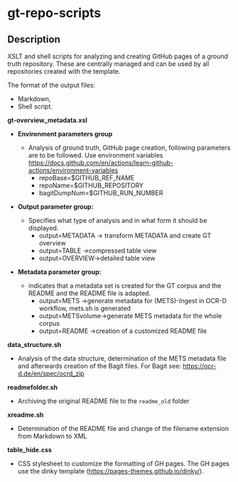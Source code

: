 # gt-repo-scripts


## Description
XSLT and shell scripts for analyzing and creating GitHub pages of a ground truth repository. 
These are centrally managed and can be used by all repositories created with the template.

The format of the output files:
- Markdown, 
- Shell script.

**gt-overview_metadata.xsl**

   - **Environment parameters group**
        - Analysis of ground truth, GitHub page creation, following parameters are to be followed. Use environment variables https://docs.github.com/en/actions/learn-github-actions/environment-variables
            - repoBase=$GITHUB_REF_NAME
            - repoName=$GITHUB_REPOSITORY
            - bagitDumpNum=$GITHUB_RUN_NUMBER    
        
   - **Output parameter group:**
        - Specifies what type of analysis and in what form it should be displayed.
            - output=METADATA -> transform METADATA and create GT overview 
            - output=TABLE ->compressed table view
            - output=OVERVIEW->detailed table view

   - **Metadata parameter group:**
        - indicates that a metadata set is created for the GT corpus and the README and the README file is adapted.
            - output=METS ->generate metadata for (METS)-Ingest in OCR-D workflow, mets.sh is generated
            - output=METSvolume->generate METS metadata for the whole corpus
            - output=README ->creation of a customized README file

**data_structure.sh**
- Analysis of the data structure, determination of the METS metadata file and afterwards creation of the Bagit files. For Bagit see: https://ocr-d.de/en/spec/ocrd_zip 

**readmefolder.sh**
- Archiving the original README file to the `readme_old` folder

**xreadme.sh**
- Determination of the README file and change of the filename extension from Markdown to XML

**table_hide.css**
- CSS stylesheet to customize the formatting of GH pages. The GH pages use the dinky template (https://pages-themes.github.io/dinky/).
